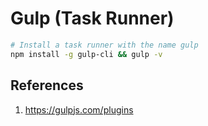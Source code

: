 # Gulp (Task Runner)

```bash
# Install a task runner with the name gulp
npm install -g gulp-cli && gulp -v
```

## References
1. https://gulpjs.com/plugins